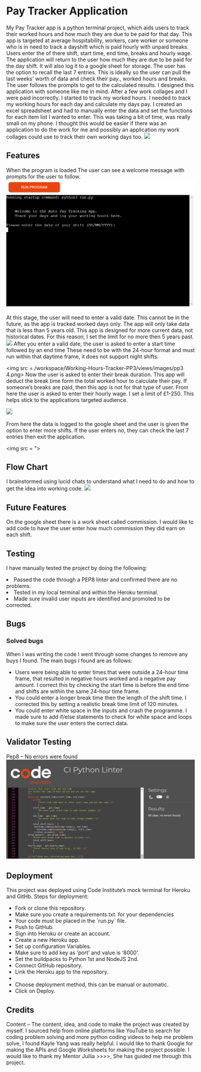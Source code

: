 <h1>Pay Tracker Application</h1>
<p>
My Pay Tracker app is a python terminal project, which aids users to track their worked hours and how much they are due to be paid for that day. This app is targeted at average hospitability, workers, care worker or someone who is in need to track a dayshift which is paid hourly with unpaid breaks. 
Users enter the of there shift, start time, end time, breaks and hourly wage. The application will return to the user how much they are due to be paid for the day shift. It will also log it to a google sheet for storage. The user has the option to recall the last 7 entries. This is ideally so the user can pull the last weeks’ worth of data and check their pay., worked hours and breaks.
The user follows the prompts to get to the calculated results. 
I designed this application with someone like me in mind. After a few work collages and I were paid incorrectly. I started to track my worked hours.
I needed to track my working hours for each day and calculate my days pay. I created an excel spreadsheet and had to manually enter the data and set the functions for each item list I wanted to enter. This was taking a bit of time, was really small on my phone. I thought this would be easier if there was an application to do the work for me and possibly an application my work collages could use to track their own working days too.
<img src ="/workspace/Working-Hours-Tracker-PP3/views/images/ppe main.png">
</p>

<h2>Features</h2>

<p>
When the program is loaded
The user can see a welcome message with prompts for the user to follow.

<img src = "views/images/Auto Pay Tracking App. 1.png">
At this stage, the user will need to enter a valid date. This cannot be in the future, as the app is tracked worked days only. The app will only take data that is less than 5 years old. This app is designed for more current data, not historical dates. For this reason, I set the limit for no more then 5 years past. 

<img src = "/workspace/Working-Hours-Tracker-PP3/views/images/Auto Pay Tracking App 2.png">
After you enter a valid date, the user is asked to enter a start time followed by an end time These need to be with the 24-hour format and must run within that daytime frame, it does not support night shifts. 

<img src = /workspace/Working-Hours-Tracker-PP3/views/images/pp3 4.png>
Now the user is asked to enter their break duration. This app will deduct the break time form the total worked hour to calculate their pay. If someone’s breaks are paid, then this app is not for that type of user.
From here the user is asked to enter their hourly wage. I set a limit of £1-250. This helps stick to the applications targeted audience.

<img src = "/workspace/Working-Hours-Tracker-PP3/views/images/pp7.png">

From here the data is logged to the google sheet and the user is given the option to enter more shifts. If the user enters no, they can check the last 7 entries then exit the application.

<img src = ">
</p>
<h2>Flow Chart</h2>

<p>
I brainstormed using lucid chats to understand what I need to do and how to get the idea into working code. 
<img src = "views/images/flow.png">
</p>

<h2>Future Features</h2>
<p>
On the google sheet there is a work sheet called commission. I would like to add code to have the user enter how much commission they did earn on each shift.
</p>

<h2>Testing</h2>
<p>
I have manually tested the project by doing the following:
<ul></ul>
	<li>Passed the code through a PEP8 linter and confirmed there are no problems.</li>
	<li>Tested in my local terminal and within the Heroku terminal.</li>
	<li>Made sure invalid user inputs are identified and promoted to be corrected.</li>
    </ul>
</p>
<h2>Bugs</h2>

<h3>Solved bugs</h3>
When I was writing the code I went through some changes to remove any buys I found. The main bugs I found are as follows:
<ul>
<li>Users were being able to enter times that were outside a 24-hour time frame, that resulted in negative hours worked and a negative pay amount. I correct this by checking the start time is before the end time and shifts are within the same 24-hour time frame.</li>
<li>You could enter a longer break time then the length of the shift time. I corrected this by setting a realistic break time limit of 120 minutes.</li>
<li>You could enter white space in the inputs and crash the programme. I made sure to add if/else statements to check for white space and loops to make sure the user enters the correct data.</li>
</ul>

<h2>Validator Testing</h2>
<p>
Pep8 – No errors were found 
<img src = "views/images/Python PEP8 check.png">
</p>


<h2>Deployment</h2>
This project was deployed using Code Institute’s mock terminal for Heroku and GitHb.
Steps for deployment:
<ul>
<li>Fork or clone this repository.</li>
<li>Make sure you create a requirements.txt. for your dependencies</li>
<li>Your code must be placed in the `run.py` file.</li>
<li>Push to GitHub.</li>
<li>Sign into Heroku or create an account.</li>
<li>Create a new Heroku app.</li>
<li>Set up configuration Variables.</li>
<li>Make sure to add key as ‘port’ and value is ‘8000’.</li>
<li>Set the buildpacks to Python 1st and NodeJS 2nd.</li>
<li>Connect GitHub repository.</li>
<li>Link the Heroku app to the repository.<li>
<li>Choose deployment method, this can be manual or automatic.</li>
<li>Click on Deploy.</li>
</ul>

<h2>Credits</h2>
<p>
Content – The content, idea, and code to make the project was created by myself. I sourced help from online platforms like YouTube to search for coding problem solving and more python coding videos to help me problem solve, I found Kayle Yang was really helpful.
I would like to thank Google for making the APIs and Google Worksheets for making the project possible. I would like to thank my Mentor Juilia >>>>, She has guided me through this project.
</p>

